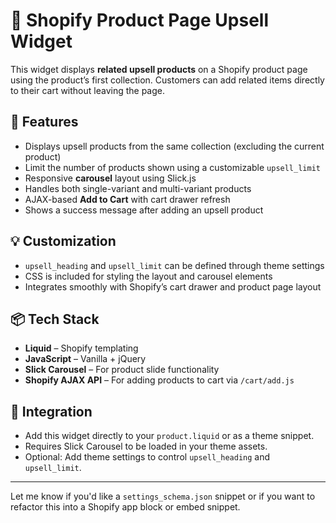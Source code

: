 # 🛒 Shopify Product Page Upsell Widget

This widget displays **related upsell products** on a Shopify product page using the product’s first collection. Customers can add related items directly to their cart without leaving the page.

## 🔧 Features

- Displays upsell products from the same collection (excluding the current product)
- Limit the number of products shown using a customizable `upsell_limit`
- Responsive **carousel** layout using Slick.js
- Handles both single-variant and multi-variant products
- AJAX-based **Add to Cart** with cart drawer refresh
- Shows a success message after adding an upsell product

## 💡 Customization

- `upsell_heading` and `upsell_limit` can be defined through theme settings
- CSS is included for styling the layout and carousel elements
- Integrates smoothly with Shopify’s cart drawer and product page layout

## 📦 Tech Stack

- **Liquid** – Shopify templating
- **JavaScript** – Vanilla + jQuery
- **Slick Carousel** – For product slide functionality
- **Shopify AJAX API** – For adding products to cart via `/cart/add.js`

## 📁 Integration

- Add this widget directly to your `product.liquid` or as a theme snippet.
- Requires Slick Carousel to be loaded in your theme assets.
- Optional: Add theme settings to control `upsell_heading` and `upsell_limit`.

---

Let me know if you'd like a `settings_schema.json` snippet or if you want to refactor this into a Shopify app block or embed snippet.
